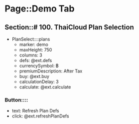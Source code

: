 # Page::Demo Tab

## Section::# 100. ThaiCloud Plan Selection

- PlanSelect::::plans
	- marker: demo
	- maxHeight: 750
	- columns: 3
	- defs: @ext.defs
	- currencySymbol: ฿
	- premiumDescription: After Tax
	- buy: @ext.buy
	- calculationDelay: 3
	- calculate: @ext.calculate

### Button::::

- text: Refresh Plan Defs
- click: @ext.refreshPlanDefs
